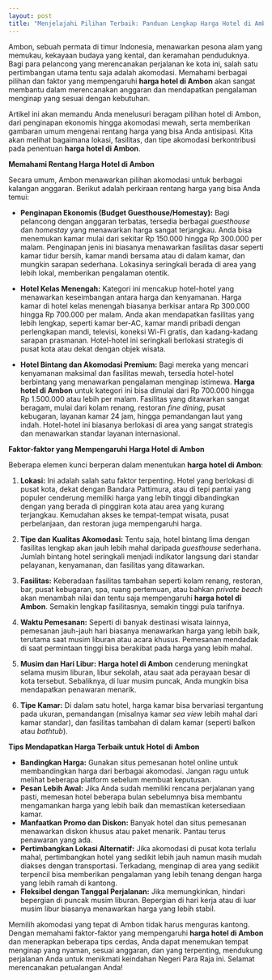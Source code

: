 ```yaml
---
layout: post
title: "Menjelajahi Pilihan Terbaik: Panduan Lengkap Harga Hotel di Ambon"
---
```


Ambon, sebuah permata di timur Indonesia, menawarkan pesona alam yang memukau, kekayaan budaya yang kental, dan keramahan penduduknya. Bagi para pelancong yang merencanakan perjalanan ke kota ini, salah satu pertimbangan utama tentu saja adalah akomodasi. Memahami berbagai pilihan dan faktor yang mempengaruhi **harga hotel di Ambon** akan sangat membantu dalam merencanakan anggaran dan mendapatkan pengalaman menginap yang sesuai dengan kebutuhan.

Artikel ini akan memandu Anda menelusuri beragam pilihan hotel di Ambon, dari penginapan ekonomis hingga akomodasi mewah, serta memberikan gambaran umum mengenai rentang harga yang bisa Anda antisipasi. Kita akan melihat bagaimana lokasi, fasilitas, dan tipe akomodasi berkontribusi pada penentuan **harga hotel di Ambon**.

**Memahami Rentang Harga Hotel di Ambon**

Secara umum, Ambon menawarkan pilihan akomodasi untuk berbagai kalangan anggaran. Berikut adalah perkiraan rentang harga yang bisa Anda temui:

*   **Penginapan Ekonomis (Budget Guesthouse/Homestay):** Bagi pelancong dengan anggaran terbatas, tersedia berbagai *guesthouse* dan *homestay* yang menawarkan harga sangat terjangkau. Anda bisa menemukan kamar mulai dari sekitar Rp 150.000 hingga Rp 300.000 per malam. Penginapan jenis ini biasanya menawarkan fasilitas dasar seperti kamar tidur bersih, kamar mandi bersama atau di dalam kamar, dan mungkin sarapan sederhana. Lokasinya seringkali berada di area yang lebih lokal, memberikan pengalaman otentik.

*   **Hotel Kelas Menengah:** Kategori ini mencakup hotel-hotel yang menawarkan keseimbangan antara harga dan kenyamanan. Harga kamar di hotel kelas menengah biasanya berkisar antara Rp 300.000 hingga Rp 700.000 per malam. Anda akan mendapatkan fasilitas yang lebih lengkap, seperti kamar ber-AC, kamar mandi pribadi dengan perlengkapan mandi, televisi, koneksi Wi-Fi gratis, dan kadang-kadang sarapan prasmanan. Hotel-hotel ini seringkali berlokasi strategis di pusat kota atau dekat dengan objek wisata.

*   **Hotel Bintang dan Akomodasi Premium:** Bagi mereka yang mencari kenyamanan maksimal dan fasilitas mewah, tersedia hotel-hotel berbintang yang menawarkan pengalaman menginap istimewa. **Harga hotel di Ambon** untuk kategori ini bisa dimulai dari Rp 700.000 hingga Rp 1.500.000 atau lebih per malam. Fasilitas yang ditawarkan sangat beragam, mulai dari kolam renang, restoran *fine dining*, pusat kebugaran, layanan kamar 24 jam, hingga pemandangan laut yang indah. Hotel-hotel ini biasanya berlokasi di area yang sangat strategis dan menawarkan standar layanan internasional.

**Faktor-faktor yang Mempengaruhi Harga Hotel di Ambon**

Beberapa elemen kunci berperan dalam menentukan **harga hotel di Ambon**:

1.  **Lokasi:** Ini adalah salah satu faktor terpenting. Hotel yang berlokasi di pusat kota, dekat dengan Bandara Pattimura, atau di tepi pantai yang populer cenderung memiliki harga yang lebih tinggi dibandingkan dengan yang berada di pinggiran kota atau area yang kurang terjangkau. Kemudahan akses ke tempat-tempat wisata, pusat perbelanjaan, dan restoran juga mempengaruhi harga.

2.  **Tipe dan Kualitas Akomodasi:** Tentu saja, hotel bintang lima dengan fasilitas lengkap akan jauh lebih mahal daripada *guesthouse* sederhana. Jumlah bintang hotel seringkali menjadi indikator langsung dari standar pelayanan, kenyamanan, dan fasilitas yang ditawarkan.

3.  **Fasilitas:** Keberadaan fasilitas tambahan seperti kolam renang, restoran, bar, pusat kebugaran, spa, ruang pertemuan, atau bahkan *private beach* akan menambah nilai dan tentu saja mempengaruhi **harga hotel di Ambon**. Semakin lengkap fasilitasnya, semakin tinggi pula tarifnya.

4.  **Waktu Pemesanan:** Seperti di banyak destinasi wisata lainnya, pemesanan jauh-jauh hari biasanya menawarkan harga yang lebih baik, terutama saat musim liburan atau acara khusus. Pemesanan mendadak di saat permintaan tinggi bisa berakibat pada harga yang lebih mahal.

5.  **Musim dan Hari Libur:** **Harga hotel di Ambon** cenderung meningkat selama musim liburan, libur sekolah, atau saat ada perayaan besar di kota tersebut. Sebaliknya, di luar musim puncak, Anda mungkin bisa mendapatkan penawaran menarik.

6.  **Tipe Kamar:** Di dalam satu hotel, harga kamar bisa bervariasi tergantung pada ukuran, pemandangan (misalnya kamar *sea view* lebih mahal dari kamar standar), dan fasilitas tambahan di dalam kamar (seperti balkon atau *bathtub*).

**Tips Mendapatkan Harga Terbaik untuk Hotel di Ambon**

*   **Bandingkan Harga:** Gunakan situs pemesanan hotel online untuk membandingkan harga dari berbagai akomodasi. Jangan ragu untuk melihat beberapa platform sebelum membuat keputusan.
*   **Pesan Lebih Awal:** Jika Anda sudah memiliki rencana perjalanan yang pasti, memesan hotel beberapa bulan sebelumnya bisa membantu mengamankan harga yang lebih baik dan memastikan ketersediaan kamar.
*   **Manfaatkan Promo dan Diskon:** Banyak hotel dan situs pemesanan menawarkan diskon khusus atau paket menarik. Pantau terus penawaran yang ada.
*   **Pertimbangkan Lokasi Alternatif:** Jika akomodasi di pusat kota terlalu mahal, pertimbangkan hotel yang sedikit lebih jauh namun masih mudah diakses dengan transportasi. Terkadang, menginap di area yang sedikit terpencil bisa memberikan pengalaman yang lebih tenang dengan harga yang lebih ramah di kantong.
*   **Fleksibel dengan Tanggal Perjalanan:** Jika memungkinkan, hindari bepergian di puncak musim liburan. Bepergian di hari kerja atau di luar musim libur biasanya menawarkan harga yang lebih stabil.

Memilih akomodasi yang tepat di Ambon tidak harus menguras kantong. Dengan memahami faktor-faktor yang mempengaruhi **harga hotel di Ambon** dan menerapkan beberapa tips cerdas, Anda dapat menemukan tempat menginap yang nyaman, sesuai anggaran, dan yang terpenting, mendukung perjalanan Anda untuk menikmati keindahan Negeri Para Raja ini. Selamat merencanakan petualangan Anda!
